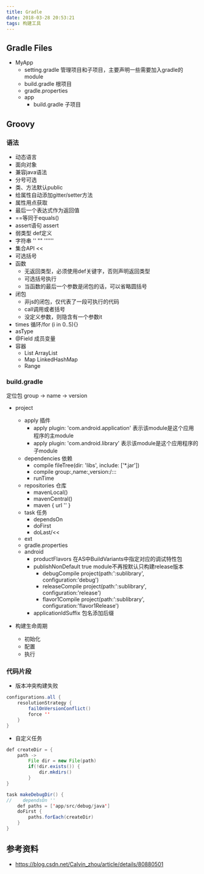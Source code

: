 ```yaml
---
title: Gradle
date: 2018-03-28 20:53:21
tags: 构建工具
---
```


## Gradle Files
- MyApp
    + setting.gradle 管理项目和子项目，主要声明一些需要加入gradle的module
    + build.gradle 根项目
    + gradle.properties
    + app
        * build.gradle 子项目

## Groovy

### 语法
- 动态语言
- 面向对象
- 兼容java语法
- 分号可选
- 类、方法默认public
- 给属性自动添加gitter/setter方法
- 属性用点获取
- 最后一个表达式作为返回值
- ==等同于equals()
- assert语句 assert
- 弱类型 def定义
- 字符串 '' "" ''''''
- 集合API <<
- 可选括号
- 函数
    + 无返回类型，必须使用def关键字，否则声明返回类型
    + 可选括号执行
    + 当函数的最后一个参数是闭包的话，可以省略圆括号
- 闭包 
    + 非js的闭包，仅代表了一段可执行的代码
    + call调用或者括号
    + 没定义参数，则隐含有一个参数it
- times 循环/for (i in 0..5){}
- asType
- @Field 成员变量
- 容器
    + List ArrayList
    + Map LinkedHashMap
    + Range

### build.gradle
定位包
group -> name -> version

- project
    + apply 插件
        * apply plugin: 'com.android.application' 表示该module是这个应用程序的主module
        * apply plugin: 'com.android.library' 表示该module是这个应用程序的子module
    + dependencies 依赖
        * compile fileTree(dir: 'libs', include: \['*.jar'\]) 
        * compile group:,name:,version:/:::
        * runTime
    + repositories 仓库
        * mavenLocal()
        * mavenCentral()
        * maven { url '' }
    + task 任务
        * dependsOn
        * doFirst
        * doLast/<<
    + ext
    + gradle.properties
    + android
        * productFlavors 在AS中BuildVariants中指定对应的调试特性包
        * publishNonDefault true module不再按默认只构建release版本
            - debugCompile project(path:':sublibrary', configuration:'debug')
            - releaseCompile project(path:':sublibrary', configuration:'release')
            - flavor1Compile project(path:':sublibrary', configuration:'flavor1Release')
        * applicationIdSuffix 包名添加后缀

- 构建生命周期
    + 初始化
    + 配置
    + 执行

### 代码片段
- 版本冲突构建失败
```java
configurations.all { 
    resolutionStrategy { 
        failOnVersionConflict()
        force ''
    } 
}
```

- 自定义任务
```java
def createDir = {
    path ->
        File dir = new File(path)
        if(!dir.exists()) {
            dir.mkdirs()
        }
}

task makeDebugDir() {
//    dependsOn ''
    def paths = ['app/src/debug/java']
    doFirst {
        paths.forEach(createDir)
    }
}
```

## 参考资料
- https://blog.csdn.net/Calvin_zhou/article/details/80880501
